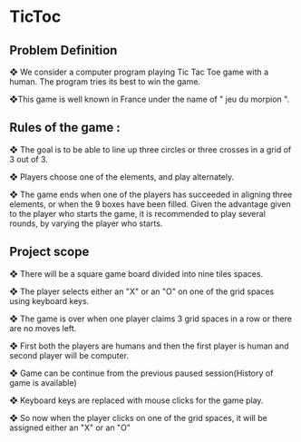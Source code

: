 # TicToc


## Problem Definition

❖	We consider a computer program playing Tic Tac Toe game with a human. The program tries its best to win the game.

❖This game is well known in France under the name of " jeu du morpion ".

## Rules of the game :

❖	The goal is to be able to line up three circles or three crosses in a grid of 3 out of 3.

❖	Players choose one of the elements, and play alternately.

❖	The game ends when one of the players has succeeded in aligning three elements, or when the 9 boxes have been filled.
Given the advantage given to the player who starts the game, it is recommended to play several rounds, by varying the player who starts.

## Project scope

❖	There will be a square game board divided into nine tiles spaces. 

❖	The player selects either an "X" or an "O" on one of the grid spaces using keyboard keys. 

❖	The game is over when one player claims 3 grid spaces in a row or there are no moves left.

❖	First both the players are humans and then the first player is human and second player will be computer.

❖	Game can be continue from the previous paused session(History of game is available)

❖	Keyboard keys are replaced with mouse clicks for the game play. 

❖	So now when the player clicks on one of the grid spaces, it will be assigned either an "X" or an "O"

